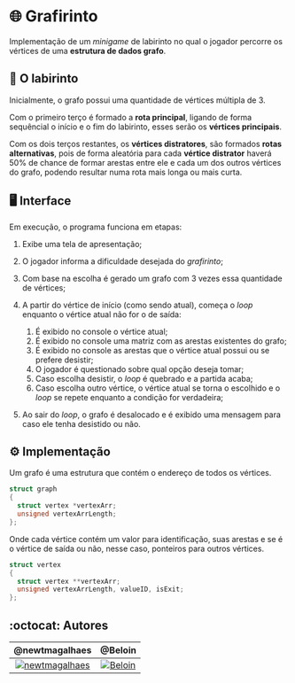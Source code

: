 # :globe_with_meridians: Grafirinto

Implementação de um _minigame_ de labirinto no qual o jogador percorre os vértices de uma **estrutura de dados grafo**.

## :compass: O labirinto

Inicialmente, o grafo possui uma quantidade de vértices múltipla de 3.

Com o primeiro terço é formado a **rota principal**, ligando de forma sequêncial o início e o fim do labirinto, esses serão os **vértices principais**.

Com os dois terços restantes, os **vértices distratores**, são formados **rotas alternativas**, pois de forma aleatória para cada **vértice distrator** haverá 50% de chance de formar arestas entre ele e cada um dos outros vértices do grafo, podendo resultar numa rota mais longa ou mais curta.

## :desktop_computer: Interface

Em execução, o programa funciona em etapas:

1. Exibe uma tela de apresentação;
2. O jogador informa a dificuldade desejada do _grafirinto_;
3. Com base na escolha é gerado um grafo com 3 vezes essa quantidade de vértices;
4. A partir do vértice de início (como sendo atual), começa o _loop_ enquanto o vértice atual não for o de saída:

   1. É exibido no console o vértice atual;
   2. É exibido no console uma matriz com as arestas existentes do grafo;
   3. É exibido no console as arestas que o vértice atual possui ou se prefere desistir;
   4. O jogador é questionado sobre qual opção deseja tomar;
   5. Caso escolha desistir, o _loop_ é quebrado e a partida acaba;
   6. Caso escolha outro vértice, o vértice atual se torna o escolhido e o _loop_ se repete enquanto a condição for verdadeira;

5. Ao sair do _loop_, o grafo é desalocado e é exibido uma mensagem para caso ele tenha desistido ou não.

## :gear: Implementação

Um grafo é uma estrutura que contém o endereço de todos os vértices.

```C
struct graph
{
  struct vertex *vertexArr;
  unsigned vertexArrLength;
};
```

Onde cada vértice contém um valor para identificação, suas arestas e se é o vértice de saída ou não, nesse caso, ponteiros para outros vértices.

```C
struct vertex
{
  struct vertex **vertexArr;
  unsigned vertexArrLength, valueID, isExit;
};
```

## :octocat: Autores

|                    @newtmagalhaes                    |                @Beloin                 |
| :--------------------------------------------------: | :------------------------------------: |
| [![newtmagalhaes]](https://github.com/newtmagalhaes) | [![Beloin]](https://github.com/Beloin) |

<!-- Links para imagens de perfil -->

[newtmagalhaes]: https://avatars.githubusercontent.com/newtmagalhaes?size=100
[beloin]: https://avatars.githubusercontent.com/Beloin?size=100

